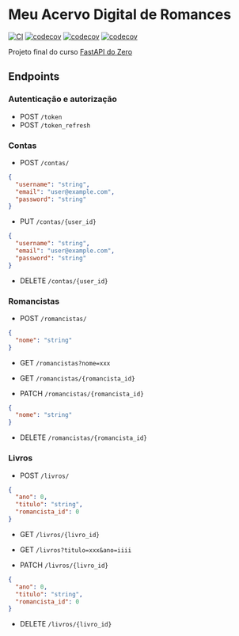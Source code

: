 # Meu Acervo Digital de Romances

[![CI](https://github.com/henriquesebastiao/madr/actions/workflows/ci.yml/badge.svg)](https://github.com/henriquesebastiao/madr/actions/workflows/ci.yml)
[![codecov](https://codecov.io/gh/henriquesebastiao/madr/graph/badge.svg?token=h1LHjY5hZb)](https://codecov.io/gh/henriquesebastiao/madr)
[![codecov](https://img.shields.io/badge/python-3.12.4-blue)]()
[![codecov](https://img.shields.io/badge/fastapi-0.112.1-blue)]()

Projeto final do curso [FastAPI do Zero](https://fastapidozero.dunossauro.com/)

## Endpoints

### Autenticação e autorização

- POST `/token`
- POST `/token_refresh`

### Contas

- POST `/contas/`

```json
{
  "username": "string",
  "email": "user@example.com",
  "password": "string"
}
```

- PUT `/contas/{user_id}`

```json
{
  "username": "string",
  "email": "user@example.com",
  "password": "string"
}
```

- DELETE `/contas/{user_id}`

### Romancistas

- POST `/romancistas/`

```json
{
  "nome": "string"
}
```

- GET `/romancistas?nome=xxx`
- GET `/romancistas/{romancista_id}`

- PATCH `/romancistas/{romancista_id}`

```json
{
  "nome": "string"
}
```

- DELETE `/romancistas/{romancista_id}`

### Livros

- POST `/livros/`

```json
{
  "ano": 0,
  "titulo": "string",
  "romancista_id": 0
}
```

- GET `/livros/{livro_id}`
- GET `/livros?titulo=xxx&ano=iiii`

- PATCH `/livros/{livro_id}`

```json
{
  "ano": 0,
  "titulo": "string",
  "romancista_id": 0
}
```

- DELETE `/livros/{livro_id}`
